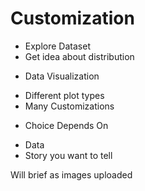 # Customization
* Explore Dataset
* Get idea about distribution

- Data Visualization
* Different plot types
* Many Customizations
- Choice Depends On
* Data
* Story you want to tell

Will brief as images uploaded










